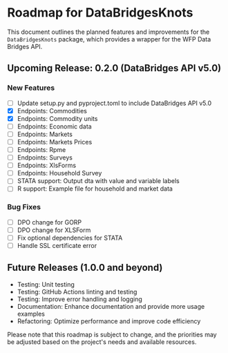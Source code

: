 # Roadmap for DataBridgesKnots

This document outlines the planned features and improvements for the `DataBridgesKnots` package, which provides a wrapper for the WFP Data Bridges API.

## Upcoming Release: 0.2.0 (DataBridges API v5.0)

### New Features
- [ ] Update setup.py and pyproject.toml to include DataBridges API v5.0
- [X] Endpoints: Commodities
- [X] Endpoints: Commodity units
- [ ] Endpoints: Economic data
- [ ] Endpoints: Markets
- [ ] Endpoints: Markets Prices
- [ ] Endpoints: Rpme
- [ ] Endpoints: Surveys
- [ ] Endpoints: XlsForms
- [ ] Endpoints: Household Survey
- [ ] STATA support: Output dta with value and variable labels
- [ ] R support: Example file for household and market data

### Bug Fixes
- [ ] DPO change for GORP
- [ ] DPO change for XLSForm
- [ ] Fix optional dependencies for STATA
- [ ] Handle SSL certificate error

## Future Releases (1.0.0 and beyond)
- Testing: Unit testing
- Testing: GitHub Actions linting and testing
- Testing: Improve error handling and logging
- Documentation: Enhance documentation and provide more usage examples
- Refactoring: Optimize performance and improve code efficiency

Please note that this roadmap is subject to change, and the priorities may be adjusted based on the project's needs and available resources.
